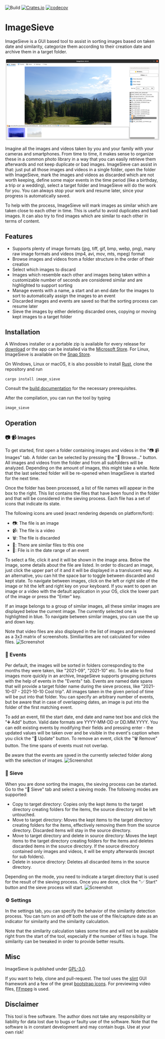 ![Build](https://github.com/Futsch1/image-sieve/workflows/Build/badge.svg)
[![Crates.io](https://img.shields.io/crates/v/image_sieve.svg)](https://crates.io/crates/image_sieve)
[![codecov](https://codecov.io/gh/Futsch1/image-sieve/branch/main/graph/badge.svg?token=JJ6ZVFSSVB)](https://codecov.io/gh/Futsch1/image-sieve)

# ImageSieve
ImageSieve is a GUI based tool to assist in sorting images based on taken date and similarity, categorize them according to their creation date and archive them in a target folder.

![Screenshot](doc/screenshot.png?raw=true "ImageSieve")

Imagine all the images and videos taken by you and your family with your cameras and smartphones. From time to time, it makes sense to organize these in a common photo library in a way that you can easily retrieve them afterwards and not keep duplicate or bad images. ImageSieve can assist in that: just put all those images and videos in a single folder, open the folder with ImageSieve, mark the images and videos as discarded which are not worth keeping, define some major events in the time period (like a birthday, a trip or a wedding), select a target folder and ImageSieve will do the work for you. You can always stop your work and resume later, since your progress is automatically saved.

To help with the process, ImageSieve will mark images as similar which are taken close to each other in time. This is useful to avoid duplicates and bad images. It can also try to find images which are similar to each other in terms of content.

## Features
- Supports plenty of image formats (jpg, tiff, gif, bmp, webp, png), many raw image formats and videos (mp4, avi, mov, mts, mpeg) format
- Browse images and videos from a folder structure in the order of their creation
- Select which images to discard
- Images which resemble each other and images being taken within a customizable number of seconds are considered similar and are highlighted to support sorting
- Manage events with a name, a start and an end date for the images to sort to automatically assign the images to an event
- Discarded images and events are saved so that the sorting process can resume later
- Sieve the images by either deleting discarded ones, copying or moving kept images to a target folder

## Installation
A Windows installer or a portable zip is available for every release for [download](https://github.com/Futsch1/image-sieve/releases) or the app can be installed via the [Microsoft Store](https://www.microsoft.com/en-us/p/imagesieve/9nwlt9phl39d). For Linux, ImageSieve is
available on the [Snap Store](https://snapcraft.io/image-sieve).

On Windows, Linux or macOS, it is also possible to install [Rust](https://rustup.rs/), clone the repository and run

``` cargo install image_sieve ```

Consult the [build documentation](BUILD.md) for the necessary prerequisites.

After the compilation, you can run the tool by typing

``` image_sieve ```

## Operation

### 📷 📹 Images
To get started, first open a folder containing images and videos in the "📷 📹  Images" tab. A folder can be selected by pressing the "📂 Browse..." button. All images and videos from the folder and from all subfolders will be analyzed. Depending on the amount of images, this might take a while. Note that the last selected folder will be re-opened when ImageSieve is started for the next time.

Once the folder has been processed, a list of file names will appear in the box to the right. This list contains the files that have been found in the folder and that will be considered in the sieving process. Each file has a set of icons that indicate its state. 

The following icons are used (exact rendering depends on platform/font):

- 📷: The file is an image
- 📹: The file is a video
- 🗑: The file is discarded
- 🔀: There are similar files to this one
- 📅: File is in the date range of an event

To select a file, click it and it will be shown in the image area. Below the image, some details about the file are listed. In order to discard an image, just click the upper part of it and it will be displayed in a translucent way. As an alternative, you can hit the space bar to toggle between discarded and kept state. To navigate between images, click on the left or right side of the image or hit the left and right key on your keyboard.
If you want to open an image or a video with the default application in your OS, click the lower part of the image or press the "Enter" key.

If an image belongs to a group of similar images, all these similar images are displayed below the current image. The currently selected one is highlighted in blue. To navigate between similar images, you can use the up and down key.

Note that video files are also displayed in the list of images and previewed as a 3x3 matrix of screenshots. Similiarities are not calculated for video files.
![Screenshot](doc/screenshot2.png?raw=true "ImageSieve")

### 📅 Events
Per default, the images will be sorted in folders corresponding to the months they were taken, like "2021-09", "2021-10" etc. To be able to find images more quickly in an archive, ImageSieve supports grouping pictures with the help of events in the "Events" tab. Events are named date spans that will provide a target folder name during the sieve process, like "2021-10-07 - 2021-10-10 Cool trip". All images taken in the given period of time will be put into that folder. You can specify an arbitrary number of events, but be aware that in case of overlapping dates, an image is put into the folder of the first matching event.

To add an event, fill the start date, end date and name text box and click the "➕ Add" button. Valid date formats are YYYY-MM-DD or DD.MM.YYYY. You can edit existing events by modifying their fields and pressing enter - the updated values will be taken over and be visible in the event's caption when you click the "💾 Update" button. To remove an event, click the "🗑 Remove" button.
The time spans of events must not overlap.

Be aware that the events are saved in the currently selected folder along with the selection of images.
![Screenshot](doc/screenshot3.png?raw=true "ImageSieve")

### 💾 Sieve
When you are done sorting the images, the sieving process can be started. Go to the "💾  Sieve" tab and select a sieving mode. The following modes are supported:

- Copy to target directory: Copies only the kept items to the target directory creating folders for the items, the source directory will be left untouched.
- Move to target directory: Moves the kept items to the target directory creating folders for the items, effectively removing them from the source directory. Discarded items will stay in the source directory.
- Move to target directory and delete in source directory: Moves the kept items to the target directory creating folders for the items and deletes discarded items in the source directory. If the source directory contained only images and videos, it will be empty afterwards (except for sub folders).
- Delete in source directory: Deletes all discarded items in the source directory.

Depending on the mode, you need to indicate a target directory that is used for the result of the sieving process. Once you are done, click the "✅ Start" button and the sieve process will start.
![Screenshot](doc/screenshot4.png?raw=true "ImageSieve")

### ⚙ Settings
In the settings tab, you can specify the behavior of the similarity detection process. You can turn on and off both the use of the file/capture date as an indicator for similarity and the similarity calculation.

Note that the similarity calculation takes some time and will not be available right from the start of the tool, especially if the number of files is huge. The similarity can be tweaked in order to provide better results.

## Misc
ImageSieve is published under [GPL-3.0](https://github.com/Futsch1/image-sieve/blob/main/LICENSE).

If you want to help, clone and pull-request. The tool uses the [slint](https://github.com/slint-ui/slint) GUI framework and a few of the great [bootstrap icons](https://icons.getbootstrap.com/). For previewing video files, [FFmpeg](https://ffmpeg.org) is used.

## Disclaimer
This tool is free software. The author does not take any responsibility or liability for data lost due to bugs or faulty use of the software. Note that the software is in constant development and may contain bugs. Use at your own risk!
